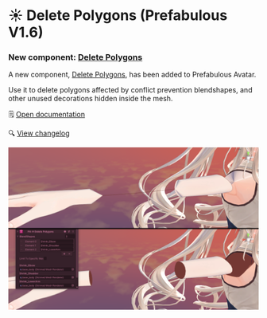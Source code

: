 ﻿# ☀️ Delete Polygons (Prefabulous V1.6)

### New component: [Delete Polygons](/docs/products/prefabulous-avatar/hai-components/delete-polygons)

A new component, [Delete Polygons](/docs/products/prefabulous-avatar/hai-components/delete-polygons), has been added to Prefabulous Avatar.

Use it to delete polygons affected by conflict prevention blendshapes, and other unused decorations hidden inside the mesh.

🗒️ [Open documentation](/docs/products/prefabulous-avatar/hai-components/delete-polygons)

🔍 [View changelog](/docs/changelogs/prefabulous-avatar#160)

![delete-polygons-compare.png](../docs/products/prefabulous-avatar/img/delete-polygons-compare.png)